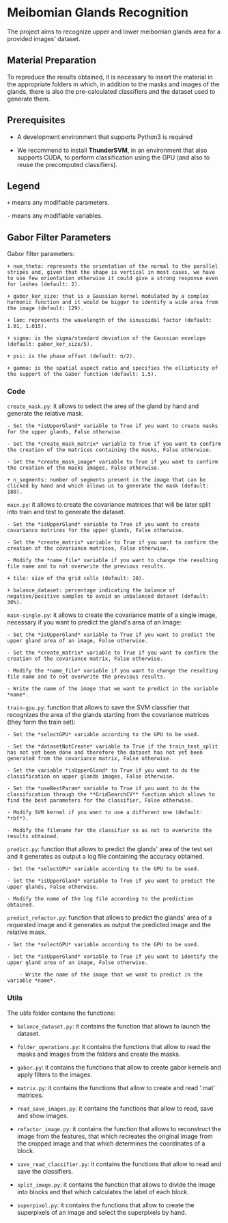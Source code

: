 # Meibomian Glands Recognition

The project aims to recognize upper and lower meibomian glands area for a provided images' dataset.

## Material Preparation

To reproduce the results obtained, it is necessary to insert the material in the appropriate folders in which, in addition to the masks and images of the glands, there is also the pre-calculated classifiers and the dataset used to generate them.

## Prerequisites

* A development environment that supports Python3 is required

* We recommend to install **ThunderSVM**, in an environment that also supports CUDA, to perform classification using the GPU (and also to reuse the precomputed classifiers).

## Legend

`+` means any modifiable parameters.

`-` means any modifiable variables.
		
## Gabor Filter Parameters

Gabor filter parameters:

	+ num_theta: represents the orientation of the normal to the parallel stripes and, given that the shape is vertical in most cases, we have to use few orientation otherwise it could give a strong response even for lashes (default: 2).
	
	+ gabor_ker_size: that is a Gaussian kernel modulated by a complex harmonic function and it would be bigger to identify a wide area from the image (default: 129).
	
	+ lam: represents the wavelength of the sinusoidal factor (default: 1.01, 1.015).
	
	+ sigma: is the sigma/standard deviation of the Gaussian envelope (default: gabor_ker_size/5).
	
	+ psi: is the phase offset (default: π/2).
	
	+ gamma: is the spatial aspect ratio and specifies the ellipticity of the support of the Gabor function (default: 1.5).


### Code

`create_mask.py`: it allows to select the area of the gland by hand and generate the relative mask.
		 
	- Set the *isUpperGland* variable to True if you want to create masks for the upper glands, False otherwise.
	
	- Set the *create_mask_matrix* variable to True if you want to confirm the creation of the matrices containing the masks, False otherwise.
	
	- Set the *create_mask_image* variable to True if you want to confirm the creation of the masks images, False otherwise.
	
	+ n_segments: number of segments present in the image that can be clicked by hand and which allows us to generate the mask (default: 180).

`main.py`: it allows to create the covariance matrices that will be later split into train and test to generate the dataset.
		 
	- Set the *isUpperGland* variable to True if you want to create covariance matrices for the upper glands, False otherwise.
	
	- Set the *create_matrix* variable to True if you want to confirm the creation of the covariance matrices, False otherwise.
	
	- Modify the *name_file* variable if you want to change the resulting file name and to not overwrite the previous results.
	
	+ tile: size of the grid cells (default: 10).
	
	+ balance_dataset: percentage indicating the balance of negative/positive samples to avoid an unbalanced dataset (default: 30%).

`main-single.py`: it allows to create the covariance matrix of a single image, necessary if you want to predict the gland's area of an image:
	
	- Set the *isUpperGland* variable to True if you want to predict the upper gland area of ​​an image, False otherwise.
	
	- Set the *create_matrix* variable to True if you want to confirm the creation of the covariance matrix, False otherwise.
	
	- Modify the *name_file* variable if you want to change the resulting file name and to not overwrite the previous results.
	
	- Write the name of the image that we want to predict in the variable *name*. 
	
`train-gpu.py`: function that allows to save the SVM classifier that recognizes the area of ​​the glands starting from the covariance matrices (they form the train set):

	- Set the *selectGPU* variable according to the GPU to be used.
	
	- Set the *datasetNotCreate* variable to True if the train_test_split has not yet been done and therefore the dataset has not yet been generated from the covariance matrix, False otherwise.
	
	- Set the variable *isUpperGland* to True if you want to do the classification on upper glands images, False otherwise.
	
	- Set the *useBestParam* variable to True if you want to do the classification through the **GridSearchCV** function which allows to find the best parameters for the classifier, False otherwise.
	
	- Modify SVM kernel if you want to use a different one (default: *rbf*).
	
	- Modify the filename for the classifier so as not to overwrite the results obtained.
	
`predict.py`: function that allows to predict the glands' area of the test set and it generates as output a log file containing the accuracy obtained.

	- Set the *selectGPU* variable according to the GPU to be used.
	
	- Set the *isUpperGland* variable to True if you want to predict the upper glands, False otherwise.
	
	- Modify the name of the log file according to the prediction obtained.
	
`predict_refactor.py`: function that allows to predict the glands' area of a requested image and it generates as output the predicted image and the relative mask.

	- Set the *selectGPU* variable according to the GPU to be used.
	
	- Set the *isUpperGland* variable to True if you want to identify the upper gland area of ​​an image, False otherwise.
    
    	- Write the name of the image that we want to predict in the variable *name*.

### Utils
  
The *utils* folder contains the functions:
	
* `balance_dataset.py`: it contains the function that allows to launch the dataset.

* `folder_operations.py`: it contains the functions that allow to read the masks and images from the folders and create the masks.

* `gabor.py`: it contains the functions that allow to create gabor kernels and apply filters to the images.

* `matrix.py`: it contains the functions that allow to create and read '.mat' matrices.

* `read_save_images.py`: it contains the functions that allow to read, save and show images.

* `refactor_image.py`: it contains the function that allows to reconstruct the image from the features, that which recreates the original image from the cropped image and that which determines the coordinates of a block.

* `save_read_classifier.py`: it contains the functions that allow to read and save the classifiers.

* `split_image.py`: it contains the function that allows to divide the image into blocks and that which calculates the label of each block.

* `superpixel.py`: it contains the functions that allow to create the superpixels of an image and select the superpixels by hand.
